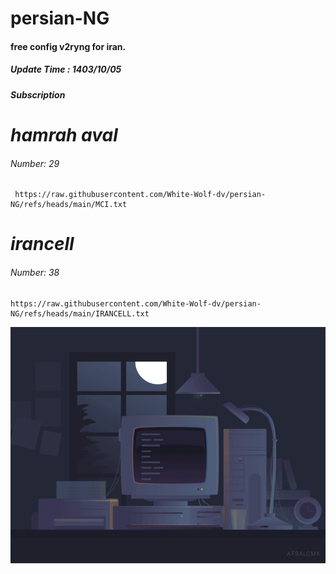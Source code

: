 # persian-NG

#### free config v2ryng for iran.


<h5>Update Time : 1403/10/05 </h5>

##### Subscription

  # *****hamrah aval*****

<h6>Number: 29 </h6>

     https://raw.githubusercontent.com/White-Wolf-dv/persian-NG/refs/heads/main/MCI.txt

# *****irancell*****

<h6>Number: 38 </h6>

    https://raw.githubusercontent.com/White-Wolf-dv/persian-NG/refs/heads/main/IRANCELL.txt

<p align="center">
<img  src="https://github.com/White-Wolf-dv/White-Wolf-dv/blob/main/5.gif">
</p>
